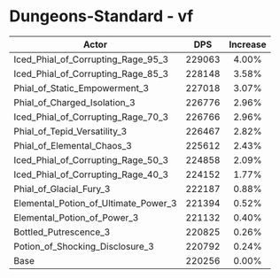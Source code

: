 # Dungeons-Standard - vf
| Actor | DPS | Increase |
|---|:---:|:---:|
|Iced_Phial_of_Corrupting_Rage_95_3|229063|4.00%|
|Iced_Phial_of_Corrupting_Rage_85_3|228148|3.58%|
|Phial_of_Static_Empowerment_3|227018|3.07%|
|Phial_of_Charged_Isolation_3|226776|2.96%|
|Iced_Phial_of_Corrupting_Rage_70_3|226766|2.96%|
|Phial_of_Tepid_Versatility_3|226467|2.82%|
|Phial_of_Elemental_Chaos_3|225612|2.43%|
|Iced_Phial_of_Corrupting_Rage_50_3|224858|2.09%|
|Iced_Phial_of_Corrupting_Rage_40_3|224152|1.77%|
|Phial_of_Glacial_Fury_3|222187|0.88%|
|Elemental_Potion_of_Ultimate_Power_3|221394|0.52%|
|Elemental_Potion_of_Power_3|221132|0.40%|
|Bottled_Putrescence_3|220825|0.26%|
|Potion_of_Shocking_Disclosure_3|220792|0.24%|
|Base|220256|0.00%|
